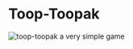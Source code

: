 # Toop-Toopak
![toop-toopak](https://github.com/user-attachments/assets/f7fb239f-d421-42e3-82d6-017568c22ced)
a very simple game
